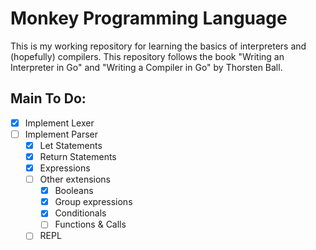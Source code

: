 # Monkey Programming Language

This is my working repository for learning the basics of interpreters and (hopefully) compilers. This repository follows the book "Writing an Interpreter in Go" and "Writing a Compiler in Go" by Thorsten Ball.

## Main To Do:

- [x] Implement Lexer
- [ ] Implement Parser
    - [x] Let Statements
    - [x] Return Statements
    - [x] Expressions
    - [ ] Other extensions
        - [x] Booleans
        - [x] Group expressions
        - [x] Conditionals
        - [ ] Functions & Calls
    - [ ] REPL

